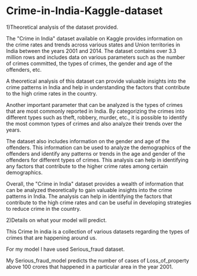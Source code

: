 # Crime-in-India-Kaggle-dataset
1)Theoretical analysis of the dataset provided. 

The "Crime in India" dataset available on Kaggle provides information on the crime rates and trends across various states and Union territories in India between the years 2001 and 2014. The dataset contains over 3.3 million rows and includes data on various parameters such as the number of crimes committed, the types of crimes, the gender and age of the offenders, etc. 

A theoretical analysis of this dataset can provide valuable insights into the crime patterns in India and help in understanding the factors that contribute to the high crime rates in the country. 

Another important parameter that can be analyzed is the types of crimes that are most commonly reported in India. By categorizing the crimes into different types such as theft, robbery, murder, etc., it is possible to identify the most common types of crimes and also analyze their trends over the years. 

The dataset also includes information on the gender and age of the offenders. This information can be used to analyze the demographics of the offenders and identify any patterns or trends in the age and gender of the offenders for different types of crimes. This analysis can help in identifying any factors that contribute to the higher crime rates among certain demographics. 

Overall, the "Crime in India" dataset provides a wealth of information that can be analyzed theoretically to gain valuable insights into the crime patterns in India. The analysis can help in identifying the factors that contribute to the high crime rates and can be useful in developing strategies to reduce crime in the country.

2)Details on what your model will predict.

This Crime In india is a collection of various datasets regarding the types of crimes that are happening around us.

For my model I have used Serious_fraud dataset.

My Serious_fraud_model predicts the number of cases of Loss_of_property above 100 crores that happened in a particular area in the year 2001.



